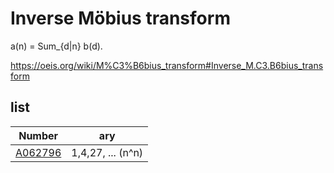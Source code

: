 # Inverse Möbius transform

a(n) = Sum_{d|n} b(d).

https://oeis.org/wiki/M%C3%B6bius_transform#Inverse_M.C3.B6bius_transform

## list

| Number | ary |
| ----- | ----- |
| [A062796](https://oeis.org/A062796) | 1,4,27, ... (n^n) |

